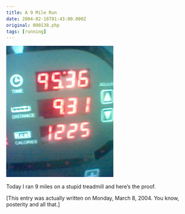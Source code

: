```yaml
---
title: A 9 Mile Run
date: 2004-02-16T01:43:00.000Z
original: 000138.php
tags: [running]
---
```


<p class="polaroid"><img src="./9milerun.jpg" /></p>
Today I ran 9 miles on a stupid treadmill and here’s the proof.

[This entry was actually written on Monday, March 8, 2004. You know, posterity and all that.]
